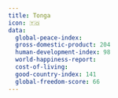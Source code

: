 ```yaml
---
title: Tonga
icon: 🇹🇴
data:
  global-peace-index:
  gross-domestic-product: 204
  human-development-index: 98
  world-happiness-report:
  cost-of-living:
  good-country-index: 141
  global-freedom-score: 66
---
```


